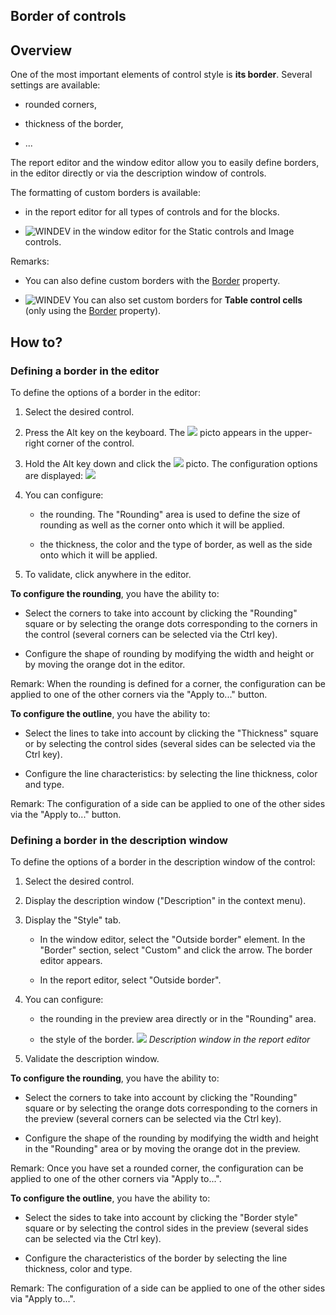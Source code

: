 


## Border of controls
			



<a name="NOTE1"></a>
<a name="NOTE1_1"></a>


## Overview
<a name="overview_ELTTEXTE000177"></a>
One of the most important elements of control style is **its border**. Several settings are available: 

- rounded corners, 

- thickness of the border, 

- ...




The report editor and the window editor allow you to easily define borders, in the editor directly or via the description window of controls.

The formatting of custom borders is available: 

- in the report editor for all types of controls and for the blocks.  

- ![WINDEV](https://doc.pcsoft.fr/ext/images/us/WD.png) in the window editor for the Static controls and Image controls.




Remarks: 

- You can also define custom borders with the [Border](../Proprietes/1000018157.md) property. 

- ![WINDEV](https://doc.pcsoft.fr/ext/images/us/WD.png) You can also set custom borders for **Table control cells** (only using the [Border](../Proprietes/1000018157.md) property).




<a name="NOTE2"></a>
<a name="NOTE2_1"></a>


## How to?
<a name="how_ELTTEXTE000201"></a>


### Defining a border in the editor
<a name="defining_border_the_editor_ELTPARAGRAPHE000051"></a>

To define the options of a border in the editor: 

1. Select the desired control. 

2. Press the Alt key on the keyboard. The ![](https://doc.pcsoft.fr/en-US/images/image.awp?langid=3&name=Style_Cadre.gif)
 picto appears in the upper-right corner of the control. 

3. Hold the Alt key down and click the ![](https://doc.pcsoft.fr/en-US/images/image.awp?langid=3&name=Style_Cadre.gif)
 picto. The configuration options are displayed: 
![](https://doc.pcsoft.fr/en-US/images/image.awp?langid=3&name=Style_Cadre_Etat_bl.gif&type=thumb)


4. You can configure: 

	- the rounding. The "Rounding" area is used to define the size of rounding as well as the corner onto which it will be applied. 

	- the thickness, the color and the type of border, as well as the side onto which it will be applied. 




5. To validate, click anywhere in the editor. 




**To configure the rounding**, you have the ability to: 

- Select the corners to take into account by clicking the "Rounding" square or by selecting the orange dots corresponding to the corners in the control (several corners can be selected via the Ctrl key).  

- Configure the shape of rounding by modifying the width and height or by moving the orange dot in the editor. 


Remark: When the rounding is defined for a corner, the configuration can be applied to one of the other corners via the "Apply to..." button. 

**To configure the outline**, you have the ability to: 

- Select the lines to take into account by clicking the "Thickness" square or by selecting the control sides (several sides can be selected via the Ctrl key). 

- Configure the line characteristics: by selecting the line thickness, color and type.  
	


Remark: The configuration of a side can be applied to one of the other sides via the "Apply to..." button. 


### Defining a border in the description window
<a name="defining_border_the_description_window_ELTPARAGRAPHE000090"></a>

To define the options of a border in the description window of the control: 

1. Select the desired control. 

2. Display the description window ("Description" in the context menu). 

3. Display the "Style" tab.

	- In the window editor, select the "Outside border" element. In the "Border" section, select "Custom" and click the arrow. The border editor appears.

	- In the report editor, select "Outside border". 




4. You can configure: 

	- the rounding in the preview area directly or in the "Rounding" area. 

	- the style of the border. 
![](https://doc.pcsoft.fr/en-US/images/image.awp?langid=3&name=Style_Cadre_Etat_Desc.gif&type=thumb)
*Description window in the report editor*




5. Validate the description window. 




**To configure the rounding**, you have the ability to: 

- Select the corners to take into account by clicking the "Rounding" square or by selecting the orange dots corresponding to the corners in the preview (several corners can be selected via the Ctrl key).  

- Configure the shape of the rounding by modifying the width and height in the "Rounding" area or by moving the orange dot in the preview. 


Remark: Once you have set a rounded corner, the configuration can be applied to one of the other corners via "Apply to...". 

**To configure the outline**, you have the ability to: 

- Select the sides to take into account by clicking the "Border style" square or by selecting the control sides in the preview (several sides can be selected via the Ctrl key). 

- Configure the characteristics of the border by selecting the line thickness, color and type.  
	


Remark: The configuration of a side can be applied to one of the other sides via "Apply to...". 


